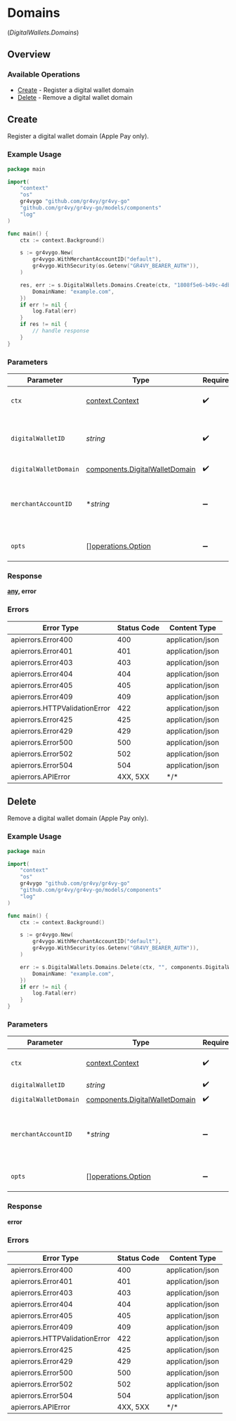# Domains
(*DigitalWallets.Domains*)

## Overview

### Available Operations

* [Create](#create) - Register a digital wallet domain
* [Delete](#delete) - Remove a digital wallet domain

## Create

Register a digital wallet domain (Apple Pay only).

### Example Usage

<!-- UsageSnippet language="go" operationID="register_digital_wallet_domain" method="post" path="/digital-wallets/{digital_wallet_id}/domains" -->
```go
package main

import(
	"context"
	"os"
	gr4vygo "github.com/gr4vy/gr4vy-go"
	"github.com/gr4vy/gr4vy-go/models/components"
	"log"
)

func main() {
    ctx := context.Background()

    s := gr4vygo.New(
        gr4vygo.WithMerchantAccountID("default"),
        gr4vygo.WithSecurity(os.Getenv("GR4VY_BEARER_AUTH")),
    )

    res, err := s.DigitalWallets.Domains.Create(ctx, "1808f5e6-b49c-4db9-94fa-22371ea352f5", components.DigitalWalletDomain{
        DomainName: "example.com",
    })
    if err != nil {
        log.Fatal(err)
    }
    if res != nil {
        // handle response
    }
}
```

### Parameters

| Parameter                                                                        | Type                                                                             | Required                                                                         | Description                                                                      | Example                                                                          |
| -------------------------------------------------------------------------------- | -------------------------------------------------------------------------------- | -------------------------------------------------------------------------------- | -------------------------------------------------------------------------------- | -------------------------------------------------------------------------------- |
| `ctx`                                                                            | [context.Context](https://pkg.go.dev/context#Context)                            | :heavy_check_mark:                                                               | The context to use for the request.                                              |                                                                                  |
| `digitalWalletID`                                                                | *string*                                                                         | :heavy_check_mark:                                                               | The ID of the digital wallet to remove a domain for.                             | 1808f5e6-b49c-4db9-94fa-22371ea352f5                                             |
| `digitalWalletDomain`                                                            | [components.DigitalWalletDomain](../../models/components/digitalwalletdomain.md) | :heavy_check_mark:                                                               | N/A                                                                              |                                                                                  |
| `merchantAccountID`                                                              | **string*                                                                        | :heavy_minus_sign:                                                               | The ID of the merchant account to use for this request.                          |                                                                                  |
| `opts`                                                                           | [][operations.Option](../../models/operations/option.md)                         | :heavy_minus_sign:                                                               | The options for this request.                                                    |                                                                                  |

### Response

**[any](../../.md), error**

### Errors

| Error Type                    | Status Code                   | Content Type                  |
| ----------------------------- | ----------------------------- | ----------------------------- |
| apierrors.Error400            | 400                           | application/json              |
| apierrors.Error401            | 401                           | application/json              |
| apierrors.Error403            | 403                           | application/json              |
| apierrors.Error404            | 404                           | application/json              |
| apierrors.Error405            | 405                           | application/json              |
| apierrors.Error409            | 409                           | application/json              |
| apierrors.HTTPValidationError | 422                           | application/json              |
| apierrors.Error425            | 425                           | application/json              |
| apierrors.Error429            | 429                           | application/json              |
| apierrors.Error500            | 500                           | application/json              |
| apierrors.Error502            | 502                           | application/json              |
| apierrors.Error504            | 504                           | application/json              |
| apierrors.APIError            | 4XX, 5XX                      | \*/\*                         |

## Delete

Remove a digital wallet domain (Apple Pay only).

### Example Usage

<!-- UsageSnippet language="go" operationID="unregister_digital_wallet_domain" method="delete" path="/digital-wallets/{digital_wallet_id}/domains" -->
```go
package main

import(
	"context"
	"os"
	gr4vygo "github.com/gr4vy/gr4vy-go"
	"github.com/gr4vy/gr4vy-go/models/components"
	"log"
)

func main() {
    ctx := context.Background()

    s := gr4vygo.New(
        gr4vygo.WithMerchantAccountID("default"),
        gr4vygo.WithSecurity(os.Getenv("GR4VY_BEARER_AUTH")),
    )

    err := s.DigitalWallets.Domains.Delete(ctx, "", components.DigitalWalletDomain{
        DomainName: "example.com",
    })
    if err != nil {
        log.Fatal(err)
    }
}
```

### Parameters

| Parameter                                                                        | Type                                                                             | Required                                                                         | Description                                                                      | Example                                                                          |
| -------------------------------------------------------------------------------- | -------------------------------------------------------------------------------- | -------------------------------------------------------------------------------- | -------------------------------------------------------------------------------- | -------------------------------------------------------------------------------- |
| `ctx`                                                                            | [context.Context](https://pkg.go.dev/context#Context)                            | :heavy_check_mark:                                                               | The context to use for the request.                                              |                                                                                  |
| `digitalWalletID`                                                                | *string*                                                                         | :heavy_check_mark:                                                               | N/A                                                                              |                                                                                  |
| `digitalWalletDomain`                                                            | [components.DigitalWalletDomain](../../models/components/digitalwalletdomain.md) | :heavy_check_mark:                                                               | N/A                                                                              |                                                                                  |
| `merchantAccountID`                                                              | **string*                                                                        | :heavy_minus_sign:                                                               | The ID of the merchant account to use for this request.                          |                                                                                  |
| `opts`                                                                           | [][operations.Option](../../models/operations/option.md)                         | :heavy_minus_sign:                                                               | The options for this request.                                                    |                                                                                  |

### Response

**error**

### Errors

| Error Type                    | Status Code                   | Content Type                  |
| ----------------------------- | ----------------------------- | ----------------------------- |
| apierrors.Error400            | 400                           | application/json              |
| apierrors.Error401            | 401                           | application/json              |
| apierrors.Error403            | 403                           | application/json              |
| apierrors.Error404            | 404                           | application/json              |
| apierrors.Error405            | 405                           | application/json              |
| apierrors.Error409            | 409                           | application/json              |
| apierrors.HTTPValidationError | 422                           | application/json              |
| apierrors.Error425            | 425                           | application/json              |
| apierrors.Error429            | 429                           | application/json              |
| apierrors.Error500            | 500                           | application/json              |
| apierrors.Error502            | 502                           | application/json              |
| apierrors.Error504            | 504                           | application/json              |
| apierrors.APIError            | 4XX, 5XX                      | \*/\*                         |